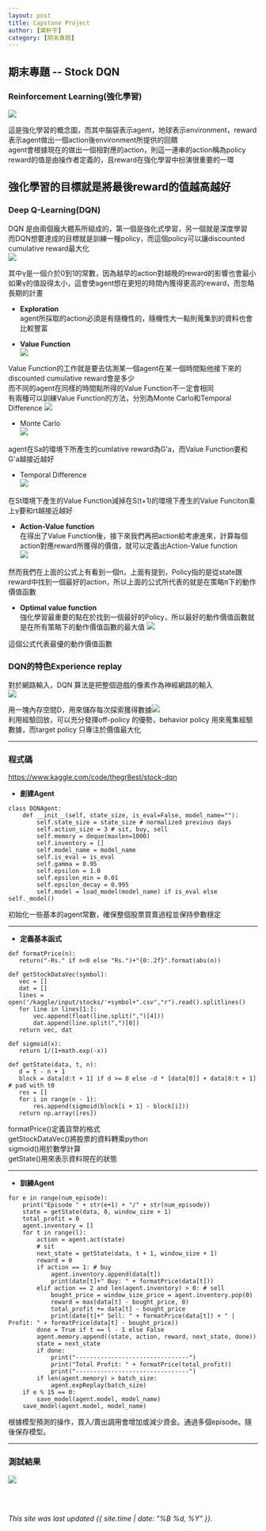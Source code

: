 ```yaml
---
layout: post
title: Capstone Project
author: [葉軒宇]
category: [期末專題]
---
```


## 期末專題 -- Stock DQN


### Reinforcement Learning(強化學習)
![](https://github.com/thegr8est/AI-course/blob/gh-pages/images/RL.PNG?raw=true)<br>

這是強化學習的概念圖，而其中腦袋表示agent，地球表示environment，reward表示agent做出一個action後environment所提供的回饋<br>
agent會根據現在的做出一個相對應的action，則這一連串的action稱為policy<br>
reward的值是由操作者定義的，且reward在強化學習中扮演很重要的一環<br>

強化學習的目標就是將最後reward的值越高越好<br>
---


### Deep Q-Learning(DQN)
DQN 是由兩個龐大體系所組成的，第一個是強化式學習，另一個就是深度學習<br>
而DQN想要達成的目標就是訓練一種policy，而這個policy可以讓discounted cumulative reward最大化<br>
![](https://github.com/thegr8est/AI-course/blob/gh-pages/images/cumulative.PNG?raw=true)<br>

其中γ是一個介於0到1的常數，因為越早的action對越晚的reward的影響也會最小<br>
如果γ的值設得太小，這會使agent想在更短的時間內獲得更高的reward，而忽略長期的計畫


* **Exploration**<br>
agent所採取的action必須是有隨機性的，隨機性大一點則蒐集到的資料也會比較豐富<br>


* **Value Function**<br>
![](https://github.com/thegr8est/AI-course/blob/gh-pages/images/value.PNG?raw=true)<br>

Value Function的工作就是要去估測某一個agent在某一個時間點他接下來的discounted cumulative reward會是多少<br>
而不同的agent在同樣的時間點所得的Value Function不一定會相同<br>
有兩種可以訓練Value Function的方法，分別為Monte Carlo和Temporal Difference
![](https://github.com/thegr8est/AI-course/blob/gh-pages/images/MCTD.PNG?raw=true)<br>


* Monte Carlo<br>
![](https://github.com/thegr8est/AI-course/blob/gh-pages/images/monte.PNG?raw=true)<br>

agent在Sa的環境下所產生的cumlative reward為G'a，而Value Function要和G'a越接近越好<br>


* Temporal Difference<br>
![](https://github.com/thegr8est/AI-course/blob/gh-pages/images/temporal.PNG?raw=true)<br>

在St環境下產生的Value Function減掉在S(t+1)的環境下產生的Value Funciton乘上γ要和rt越接近越好<br>


* **Action-Value function**<br>
在得出了Value Function後，接下來我們再把action給考慮進來，計算每個action對應reward所獲得的價值，就可以定義出Action-Value function<br>
![](https://github.com/thegr8est/AI-course/blob/gh-pages/images/actionvalue.PNG?raw=true)<br>

然而我們在上面的公式上有看到一個π，上面有提到，Policy指的是從state跟reward中找到一個最好的action，所以上面的公式所代表的就是在策略π下的動作價值函數<br>


* **Optimal value function**<br>
強化學習最重要的點在於找到一個最好的Policy，所以最好的動作價值函數就是在所有策略下的動作價值函數的最大值
![](https://github.com/thegr8est/AI-course/blob/gh-pages/images/optimal.PNG?raw=true)<br>

這個公式代表最優的動作價值函數


### DQN的特色Experience replay

對於網路輸入，DQN 算法是把整個遊戲的像素作為神經網路的輸入<br>
![](https://github.com/thegr8est/AI-course/blob/gh-pages/images/experience.PNG?raw=true)<br>

用一塊內存空間D，用來儲存每次探索獲得數據![](https://github.com/thegr8est/AI-course/blob/gh-pages/images/text.PNG?raw=true)<br>
利用經驗回放，可以充分發揮off-policy 的優勢，behavior policy 用來蒐集經驗數據，而target policy 只專注於價值最大化<br>


---
### 程式碼
https://www.kaggle.com/code/thegr8est/stock-dqn <br>


* **創建Agent**
```
class DQNAgent:
    def __init__(self, state_size, is_eval=False, model_name=""):
        self.state_size = state_size # normalized previous days
        self.action_size = 3 # sit, buy, sell
        self.memory = deque(maxlen=1000)
        self.inventory = []
        self.model_name = model_name
        self.is_eval = is_eval
        self.gamma = 0.95
        self.epsilon = 1.0
        self.epsilon_min = 0.01
        self.epsilon_decay = 0.995
        self.model = load_model(model_name) if is_eval else self._model()
 ```
 初始化一些基本的agent常數，確保整個股票買賣過程並保持參數穩定<br>
 
 
 ---
 * **定義基本函式**
 ```
 def formatPrice(n):
    return("-Rs." if n<0 else "Rs.")+"{0:.2f}".format(abs(n))

def getStockDataVec(symbol):
    vec = []
    dat = []
    lines = open('/kaggle/input/stocks/'+symbol+".csv","r").read().splitlines()
    for line in lines[1:]:
        vec.append(float(line.split(",")[4]))
        dat.append(line.split(",")[0])
    return vec, dat

def sigmoid(x):
    return 1/(1+math.exp(-x))

def getState(data, t, n):
    d = t - n + 1
    block = data[d:t + 1] if d >= 0 else -d * [data[0]] + data[0:t + 1] # pad with t0
    res = []
    for i in range(n - 1):
        res.append(sigmoid(block[i + 1] - block[i]))
    return np.array([res])
```
formatPrice()定義貨幣的格式<br>
getStockDataVec()將股票的資料轉乘python<br>
sigmoid()用於數學計算<br>
getState()用來表示資料現在的狀態


---
* **訓練Agent**
```
for e in range(num_episode):
    print("Episode " + str(e+1) + "/" + str(num_episode))
    state = getState(data, 0, window_size + 1)
    total_profit = 0
    agent.inventory = []
    for t in range(l):        
        action = agent.act(state)
        # sit
        next_state = getState(data, t + 1, window_size + 1)
        reward = 0
        if action == 1: # buy
            agent.inventory.append(data[t])
            print(date[t]+" Buy: " + formatPrice(data[t]))
        elif action == 2 and len(agent.inventory) > 0: # sell
            bought_price = window_size_price = agent.inventory.pop(0)
            reward = max(data[t] - bought_price, 0)
            total_profit += data[t] - bought_price
            print(date[t]+" Sell: " + formatPrice(data[t]) + " | Profit: " + formatPrice(data[t] - bought_price))
        done = True if t == l - 1 else False
        agent.memory.append((state, action, reward, next_state, done))
        state = next_state
        if done:
            print("--------------------------------")
            print("Total Profit: " + formatPrice(total_profit))
            print("--------------------------------")
        if len(agent.memory) > batch_size:
            agent.expReplay(batch_size)
    if e % 15 == 0:        
        save_model(agent.model, model_name)
    save_model(agent.model, model_name)
```
根據模型預測的操作，買入/賣出調用會增加或減少資金。通過多個episode。隨後保存模型。


---
### 測試結果

![](https://github.com/thegr8est/AI-course/blob/gh-pages/images/result.PNG?raw=true)<br>

<br>
<br>

*This site was last updated {{ site.time | date: "%B %d, %Y" }}.*

